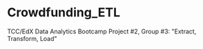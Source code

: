 # Crowdfunding_ETL
TCC/EdX Data Analytics Bootcamp Project #2, Group #3: "Extract, Transform, Load"
